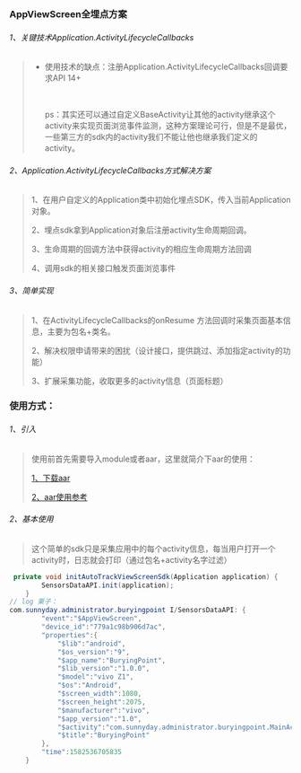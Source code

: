### AppViewScreen全埋点方案

###### 1、关键技术Application.ActivityLifecycleCallbacks

> - 使用技术的缺点：注册Application.ActivityLifecycleCallbacks回调要求API 14+
>
>   ​
>
>   ps：其实还可以通过自定义BaseActivity让其他的activity继承这个activity来实现页面浏览事件监测，这种方案理论可行，但是不是最优，一些第三方的sdk内的activity我们不能让他也继承我们定义的activity。

###### 2、Application.ActivityLifecycleCallbacks方式解决方案

>1、在用户自定义的Application类中初始化埋点SDK，传入当前Application对象。
>
>2、埋点sdk拿到Application对象后注册activity生命周期回调。
>
>3、生命周期的回调方法中获得activity的相应生命周期方法回调
>
>4、调用sdk的相关接口触发页面浏览事件

###### 3、简单实现

> 1、在ActivityLifecycleCallbacks的onResume 方法回调时采集页面基本信息，主要为包名+类名。
>
> 2、解决权限申请带来的困扰（设计接口，提供跳过、添加指定activity的功能）
>
> 3、扩展采集功能，收取更多的activity信息（页面标题）

### 使用方式：

###### 1、引入

> 使用前首先需要导入module或者aar，这里就简介下aar的使用：
>
> [1、下载aar](https://github.com/sunnnydaydev/BuryingPoint/tree/master/autotrackappviewscreensdk/aar)
>
> [2、aar使用参考](https://blog.csdn.net/qq_38350635/article/details/100937972)

###### 2、基本使用

> 这个简单的sdk只是采集应用中的每个activity信息，每当用户打开一个activity时，日志就会打印（通过包名+activity名字过滤）

```java
 private void initAutoTrackViewScreenSdk(Application application) {
        SensorsDataAPI.init(application);
    }
// log 栗子：
com.sunnyday.administrator.buryingpoint I/SensorsDataAPI: {
    	"event":"$AppViewScreen",
    	"device_id":"779a1c98b906d7ac",
    	"properties":{
    		"$lib":"android",
    		"$os_version":"9",
    		"$app_name":"BuryingPoint",
    		"$lib_version":"1.0.0",
    		"$model":"vivo Z1",
    		"$os":"Android",
    		"$screen_width":1080,
    		"$screen_height":2075,
    		"$manufacturer":"vivo",
    		"$app_version":"1.0",
    		"$activity":"com.sunnyday.administrator.buryingpoint.MainActivity",
    		"$title":"BuryingPoint"
    	},
    	"time":1582536705835
    }
```


